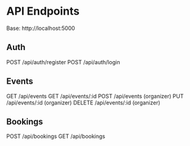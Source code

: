 # API Endpoints

Base: http://localhost:5000

## Auth
POST /api/auth/register
POST /api/auth/login

## Events
GET /api/events
GET /api/events/:id
POST /api/events (organizer)
PUT /api/events/:id (organizer)
DELETE /api/events/:id (organizer)

## Bookings
POST /api/bookings
GET /api/bookings
